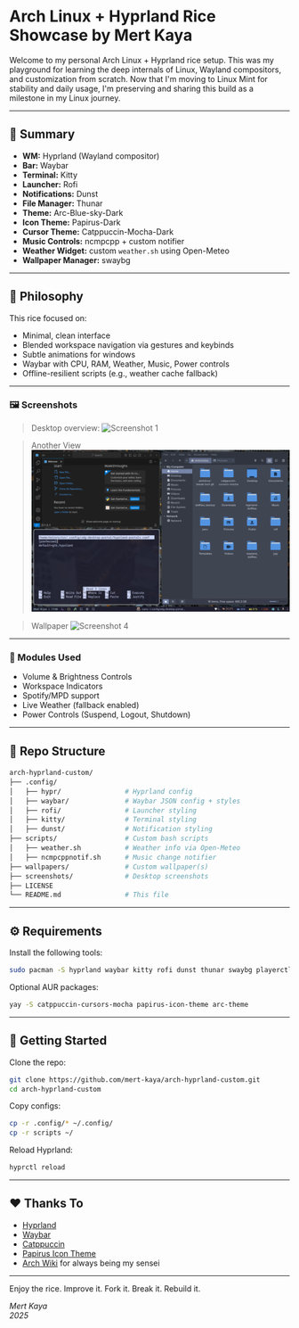 # Arch Linux + Hyprland Rice Showcase by Mert Kaya

Welcome to my personal Arch Linux + Hyprland rice setup. This was my playground for learning the deep internals of Linux, Wayland compositors, and customization from scratch. Now that I'm moving to Linux Mint for stability and daily usage, I'm preserving and sharing this build as a milestone in my Linux journey.

---

## 🌟 Summary

- **WM:** Hyprland (Wayland compositor)
- **Bar:** Waybar
- **Terminal:** Kitty
- **Launcher:** Rofi
- **Notifications:** Dunst
- **File Manager:** Thunar
- **Theme:** Arc-Blue-sky-Dark
- **Icon Theme:** Papirus-Dark
- **Cursor Theme:** Catppuccin-Mocha-Dark
- **Music Controls:** ncmpcpp + custom notifier
- **Weather Widget:** custom `weather.sh` using Open-Meteo
- **Wallpaper Manager:** swaybg

---

## 🧠 Philosophy

This rice focused on:

- Minimal, clean interface
- Blended workspace navigation via gestures and keybinds
- Subtle animations for windows
- Waybar with CPU, RAM, Weather, Music, Power controls
- Offline-resilient scripts (e.g., weather cache fallback)

---

### 🖼️ Screenshots

> Desktop overview:
![Screenshot 1](screenshots/1.png)

> Another View
![Screenshot 3](screenshots/2.png)

> Wallpaper
![Screenshot 4](screenshots/wp.png)

---

### 🧰 Modules Used

- Volume & Brightness Controls
- Workspace Indicators
- Spotify/MPD support
- Live Weather (fallback enabled)
- Power Controls (Suspend, Logout, Shutdown)

---

## 📂 Repo Structure

```bash
arch-hyprland-custom/
├── .config/
│   ├── hypr/                # Hyprland config
│   ├── waybar/              # Waybar JSON config + styles
│   ├── rofi/                # Launcher styling
│   ├── kitty/               # Terminal styling
│   ├── dunst/               # Notification styling
├── scripts/                 # Custom bash scripts
│   ├── weather.sh           # Weather info via Open-Meteo
│   ├── ncmpcppnotif.sh      # Music change notifier
├── wallpapers/              # Custom wallpaper(s)
├── screenshots/             # Desktop screenshots
├── LICENSE
└── README.md                # This file
```

---

## ⚙️ Requirements

Install the following tools:

```bash
sudo pacman -S hyprland waybar kitty rofi dunst thunar swaybg playerctl jq curl brightnessctl pamixer ncmpcpp mpd
```

Optional AUR packages:

```bash
yay -S catppuccin-cursors-mocha papirus-icon-theme arc-theme
```

---

## 🚀 Getting Started

Clone the repo:

```bash
git clone https://github.com/mert-kaya/arch-hyprland-custom.git
cd arch-hyprland-custom
```

Copy configs:

```bash
cp -r .config/* ~/.config/
cp -r scripts ~/
```

Reload Hyprland:

```bash
hyprctl reload
```

---

## ❤️ Thanks To

- [Hyprland](https://github.com/hyprwm/Hyprland)
- [Waybar](https://github.com/Alexays/Waybar)
- [Catppuccin](https://github.com/catppuccin/cursors)
- [Papirus Icon Theme](https://github.com/PapirusDevelopmentTeam/papirus-icon-theme)
- [Arch Wiki](https://wiki.archlinux.org/) for always being my sensei

---

Enjoy the rice. Improve it. Fork it. Break it. Rebuild it.

*Mert Kaya*  
*2025*
